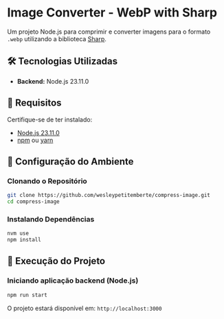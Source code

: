 # Image Converter - WebP with Sharp
Um projeto Node.js para comprimir e converter imagens para o formato `.webp` utilizando a biblioteca [Sharp](https://sharp.pixelplumbing.com/).

## 🛠️ Tecnologias Utilizadas
- **Backend:** Node.js 23.11.0

## 📌 Requisitos
Certifique-se de ter instalado:
- [Node.js 23.11.0](https://nodejs.org/)
- [npm](https://www.npmjs.com/) ou [yarn](https://yarnpkg.com/)

## 🚀 Configuração do Ambiente
### Clonando o Repositório
```bash
git clone https://github.com/wesleypetitemberte/compress-image.git
cd compress-image
```

### Instalando Dependências
```bash
nvm use
npm install
```

## 🔧 Execução do Projeto
### Iniciando aplicação backend (Node.js)
```bash
npm run start
```
O projeto estará disponível em: `http://localhost:3000`